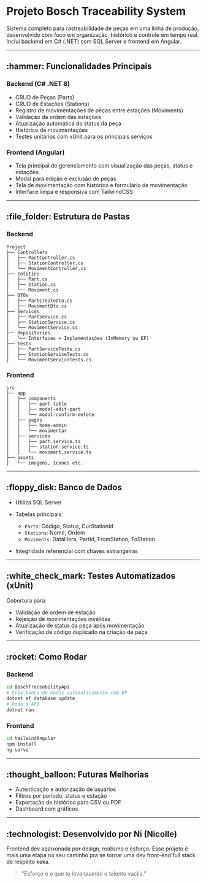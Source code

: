 # Projeto Bosch Traceability System

Sistema completo para rastreabilidade de peças em uma linha de produção, desenvolvido com foco em organização, histórico e controle em tempo real. Inclui backend em C# (.NET) com SQL Server e frontend em Angular.

---

## \:hammer: Funcionalidades Principais

### Backend (C# .NET 8)

* CRUD de Peças (Parts)
* CRUD de Estações (Stations)
* Registro de movimentações de peças entre estações (Moviments)
* Validação da ordem das estações
* Atualização automática do status da peça
* Histórico de movimentações
* Testes unitários com xUnit para os principais serviços

### Frontend (Angular)

* Tela principal de gerenciamento com visualização das peças, status e estações
* Modal para edição e exclusão de peças
* Tela de movimentação com histórico e formulário de movimentação
* Interface limpa e responsiva com TailwindCSS

---

## \:file\_folder: Estrutura de Pastas

### Backend

```
Project
├── Controllers
│   ├── PartController.cs
│   ├── StationController.cs
│   └── MovimentController.cs
├── Entities
│   ├── Part.cs
│   ├── Station.cs
│   └── Moviment.cs
├── DTOs
│   ├── PartCreateDto.cs
│   ├── MovimentDto.cs
├── Services
│   ├── PartService.cs
│   ├── StationService.cs
│   └── MovimentService.cs
├── Repositories
│   └── Interfaces + Implementações (InMemory ou EF)
├── Tests
│   ├── PartServiceTests.cs
│   ├── StationServiceTests.cs
│   └── MovimentServiceTests.cs
```

### Frontend

```
src
├── app
│   ├── components
│   │   ├── part-table
│   │   ├── modal-edit-part
│   │   └── modal-confirm-delete
│   ├── pages
│   │   ├── home-admin
│   │   └── movimentar
│   ├── services
│   │   ├── part.service.ts
│   │   ├── station.service.ts
│   │   └── moviment.service.ts
├── assets
│   └── imagens, ícones etc.
```

---

## \:floppy\_disk: Banco de Dados

* Utiliza SQL Server
* Tabelas principais:

  * `Parts`: Código, Status, CurStationId
  * `Stations`: Nome, Ordem
  * `Moviments`: DataHora, PartId, FromStation, ToStation
* Integridade referencial com chaves estrangeiras

---

## \:white\_check\_mark: Testes Automatizados (xUnit)

Cobertura para:

* Validação de ordem de estação
* Rejeição de movimentações inválidas
* Atualização de status da peça após movimentação
* Verificação de código duplicado na criação de peça

---

## \:rocket: Como Rodar

### Backend

```bash
cd BoschTraceabilityApi
# Cria banco de dados automaticamente com EF
dotnet ef database update
# Roda a API
dotnet run
```

### Frontend

```bash
cd tailwindAngular
npm install
ng serve
```

---

## \:thought\_balloon: Futuras Melhorias

* Autenticação e autorização de usuários
* Filtros por período, status e estação
* Exportação de histórico para CSV ou PDF
* Dashboard com gráficos

---

## \:technologist: Desenvolvido por Ni (Nicolle)

Frontend dev apaixonada por design, realismo e esforço. Esse projeto é mais uma etapa no seu caminho pra se tornar uma dev front-end full stack de respeito kaka.

> "Esforço é o que te leva quando o talento vacila."
